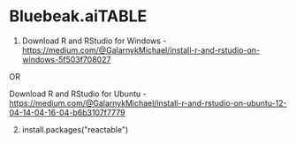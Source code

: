 # Bluebeak.aiTABLE

1) Download R and RStudio for Windows - https://medium.com/@GalarnykMichael/install-r-and-rstudio-on-windows-5f503f708027

OR

   Download R and RStudio for Ubuntu - https://medium.com/@GalarnykMichael/install-r-and-rstudio-on-ubuntu-12-04-14-04-16-04-b6b3107f7779

2) install.packages("reactable")
